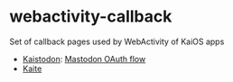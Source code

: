 # webactivity-callback

Set of callback pages used by WebActivity of KaiOS apps

- [Kaistodon](https://github.com/likidu/kaistodon): [Mastodon OAuth flow](https://docs.joinmastodon.org/client/authorized/#flow)
- [Kaite](https://github.com/likidu/kaite/tree/webactivity-login)
